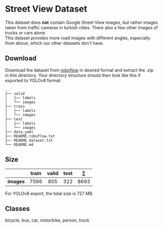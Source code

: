 # Street View Dataset
This dataset does **not** contain Google Street View images, but rather images taken from traffic cameras in turkish cities. There also a few other images of trucks or cars alone. \
This dataset provides more road images with different angles, especially from above, which our other datasets don't have.

## Download
Download the dataset from [roboflow](https://universe.roboflow.com/fsmvu/street-view-gdogo) in desired format and extract the .zip in this directory.
Your directory structure should then look like this if exported to YOLOv8 format:

```
.
├── valid
│   ├── labels
│   └── images
├── train
│   ├── labels
│   └── images
├── test
│   ├── labels
│   └── images
├── data.yaml
├── README.roboflow.txt
├── README.dataset.txt
└── README.md
```

## Size
|            | **train** | **valid** | **test** | **$\sum$** |
|:----------:|:---------:|:---------:|:--------:|:-------:|
| **images** |    7566   |    805    |    322   |   8693  |

For YOLOv8 export, the total size is 727 MB.

## Classes

bicycle, bus, car, motorbike, person, truck